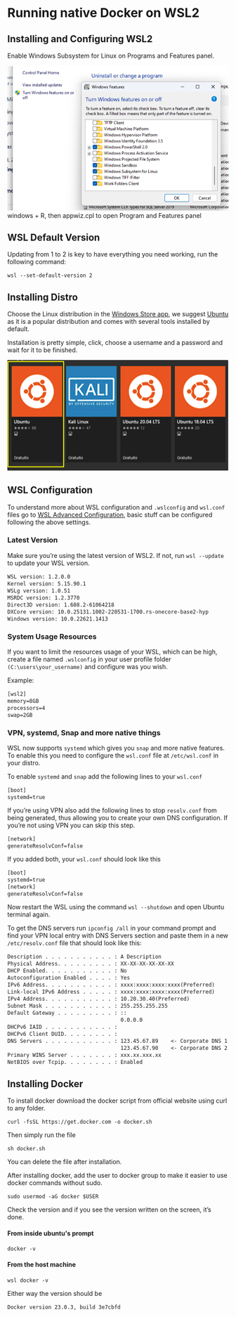 # Running native Docker on WSL2

## Installing and Configuring WSL2

Enable Windows Subsystem for Linux on Programs and Features panel.

![control panel](../../~assets/imgs/control-panel.png)
windows + R, then appwiz.cpl to open Program and Features panel

## WSL Default Version

Updating from 1 to 2 is key to have everything you need working, run the following command:

```
wsl --set-default-version 2
```

## Installing Distro

Choose the Linux distribution in the [Windows Store app](https://www.microsoft.com/en-us/p/ubuntu/9nblggh4msv6#activetab=pivot:overviewtab), we suggest [Ubuntu](https://www.microsoft.com/en-us/p/ubuntu/9nblggh4msv6#activetab=pivot:overviewtab) as it is a popular distribution and comes with several tools installed by default.

Installation is pretty simple, click, choose a username and a password and wait for it to be finished. 

![distros](../../~assets/imgs/distros.png)

## WSL Configuration

To understand more about WSL configuration and `.wslconfig` and `wsl.conf` files go to [WSL Advanced Configuration](https://learn.microsoft.com/pt-br/windows/wsl/wsl-config#wsl-2-settings), basic stuff can be configured following the above settings.

### Latest Version

Make sure you’re using the latest version of WSL2. If not, run `wsl --update` to update your WSL version.


```
WSL version: 1.2.0.0
Kernel version: 5.15.90.1
WSLg version: 1.0.51
MSRDC version: 1.2.3770
Direct3D version: 1.608.2-61064218
DXCore version: 10.0.25131.1002-220531-1700.rs-onecore-base2-hyp
Windows version: 10.0.22621.1413
```

### System Usage Resources

If you want to limit the resources usage of your WSL, which can be high, create a file named `.wslconfig` in your user profile folder `(C:\users\your_username)` and configure was you wish.

Example:

```
[wsl2]
memory=8GB
processors=4
swap=2GB
```

### VPN, systemd, Snap and more native things

WSL now supports `systemd` which gives you `snap` and more native features. To enable this you need to configure the `wsl.conf` file at `/etc/wsl.conf` in your distro.

To enable `systemd` and `snap` add the following lines to your `wsl.conf`

```
[boot]
systemd=true
```

If you’re using VPN also add the following lines to stop `resolv.conf` from being generated, thus allowing you  to create your own DNS configuration. If you’re not using VPN you can skip this step.

```
[network]
generateResolvConf=false
```

If you added both, your `wsl.conf` should look like this

```
[boot]
systemd=true
[network]
generateResolvConf=false
```

Now restart the WSL using the command `wsl --shutdown` and open Ubuntu terminal again.

To get the DNS servers run `ipconfig /all` in your command prompt and find your VPN local entry with DNS Servers section and paste them in a new `/etc/resolv.conf` file that should look like this:

```
Description . . . . . . . . . . . : A Description
Physical Address. . . . . . . . . : XX-XX-XX-XX-XX-XX
DHCP Enabled. . . . . . . . . . . : No
Autoconfiguration Enabled . . . . : Yes
IPv6 Address. . . . . . . . . . . : xxxx:xxxx:xxxx:xxxx(Preferred)
Link-local IPv6 Address . . . . . : xxxx:xxxx:xxxx:xxxx(Preferred)
IPv4 Address. . . . . . . . . . . : 10.20.30.40(Preferred)
Subnet Mask . . . . . . . . . . . : 255.255.255.255
Default Gateway . . . . . . . . . : ::
                                    0.0.0.0
DHCPv6 IAID . . . . . . . . . . . :
DHCPv6 Client DUID. . . . . . . . : 
DNS Servers . . . . . . . . . . . : 123.45.67.89    <- Corporate DNS 1
                                    123.45.67.90    <- Corporate DNS 2
Primary WINS Server . . . . . . . : xxx.xx.xxx.xx
NetBIOS over Tcpip. . . . . . . . : Enabled
```

## Installing Docker

To install docker download the docker script from official website using curl to any folder.

```
curl -fsSL https://get.docker.com -o docker.sh
```

Then simply run the file

```
sh docker.sh
```

You can delete the file after installation.

After installing docker, add the user to docker group to make it easier to use docker commands without sudo.

```
sudo usermod -aG docker $USER
```

Check the version and if you see the version written on the screen, it’s done.

#### From inside ubuntu's prompt
```
docker -v
```

#### From the host machine
```
wsl docker -v
```

Either way the version should be

```
Docker version 23.0.3, build 3e7cbfd
```
